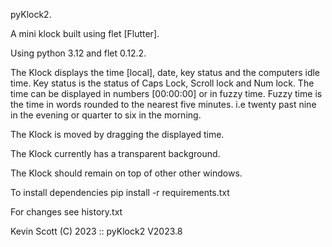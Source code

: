 pyKlock2.

A mini klock built using flet [Flutter].

Using python 3.12 and flet 0.12.2.

The Klock displays the time [local], date, key status  and the computers idle time.
    Key status is the status of Caps Lock, Scroll lock and Num lock.
The time can be displayed in numbers [00:00:00] or in fuzzy time.
    Fuzzy time is the time in words rounded to the nearest five minutes.
    i.e  twenty past nine in the evening or quarter to six in the morning.

The Klock is moved by dragging the displayed time.

The Klock currently has a transparent background.

The Klock should remain on top of other other windows.

To install dependencies pip install -r requirements.txt

For changes see history.txt


Kevin Scott (C) 2023 :: pyKlock2 V2023.8
